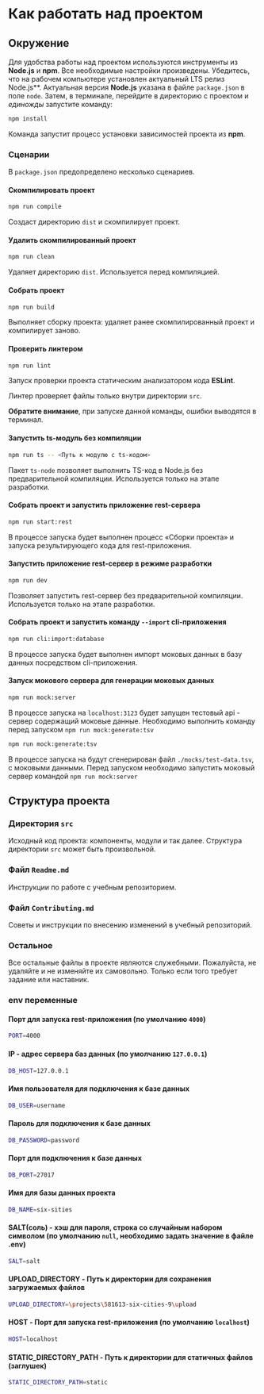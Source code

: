 # Как работать над проектом

## Окружение

Для удобства работы над проектом используются инструменты из **Node.js** и **npm**. Все необходимые настройки произведены. Убедитесь, что на рабочем компьютере установлен актуальный LTS релиз Node.js**. Актуальная версия **Node.js** указана в файле `package.json` в поле `node`. Затем, в терминале, перейдите в директорию с проектом и _единожды_ запустите команду:

```bash
npm install
```

Команда запустит процесс установки зависимостей проекта из **npm**.

### Сценарии

В `package.json` предопределено несколько сценариев.

#### Скомпилировать проект

```bash
npm run compile
```

Создаст директорию `dist` и скомпилирует проект.

#### Удалить скомпилированный проект

```bash
npm run clean
```

Удаляет директорию `dist`. Используется перед компиляцией.

#### Собрать проект

```bash
npm run build
```

Выполняет сборку проекта: удаляет ранее скомпилированный проект и компилирует заново.

#### Проверить линтером

```bash
npm run lint
```

Запуск проверки проекта статическим анализатором кода **ESLint**.

Линтер проверяет файлы только внутри директории `src`.

**Обратите внимание**, при запуске данной команды, ошибки выводятся в терминал.

#### Запустить ts-модуль без компиляции

```bash
npm run ts -- <Путь к модулю с ts-кодом>
```

Пакет `ts-node` позволяет выполнить TS-код в Node.js без предварительной компиляции. Используется только на этапе разработки.

#### Собрать проект и запустить приложение rest-сервера

```bash
npm run start:rest
```

В процессе запуска будет выполнен процесс «Сборки проекта» и запуска результирующего кода для rest-приложения.

#### Запустить приложение rest-сервер в режиме разработки

```bash
npm run dev
```

Позволяет запустить rest-сервер без предварительной компиляции. Используется только на этапе разработки.

#### Собрать проект и запустить команду `--import` cli-приложения

```bash
npm run cli:import:database
```

В процессе запуска будет выполнен  импорт моковых данных в базу данных посредством cli-приложения.

#### Запуск мокового сервера для генерации моковых данных

```bash
npm run mock:server
```

В процессе запуска на `localhost:3123` будет запущен тестовый api - сервер содержащий моковые данные. Необходимо выполнить команду перед запуском `npm run mock:generate:tsv`

```bash
npm run mock:generate:tsv
```

В процессе запуска на будут сгенерирован файл `./mocks/test-data.tsv`, с моковыми данными. Перед запуском необходимо запустить моковый сервер командой `npm run mock:server`


## Структура проекта

### Директория `src`

Исходный код проекта: компоненты, модули и так далее. Структура директории `src` может быть произвольной.

### Файл `Readme.md`

Инструкции по работе с учебным репозиторием.

### Файл `Contributing.md`

Советы и инструкции по внесению изменений в учебный репозиторий.

### Остальное

Все остальные файлы в проекте являются служебными. Пожалуйста, не удаляйте и не изменяйте их самовольно. Только если того требует задание или наставник.

### env переменные

#### Порт для запуска rest-приложения (по умолчанию `4000`)

```bash
PORT=4000
```

#### IP - адрес сервера баз данных (по умолчанию `127.0.0.1`)

```bash
DB_HOST=127.0.0.1
```

#### Имя пользователя для подключения к базе данных

```bash
DB_USER=username
```

#### Пароль для подключения к базе данных

```bash
DB_PASSWORD=password
```

#### Порт для подключения к базе данных

```bash
DB_PORT=27017
```

#### Имя для базы данных проекта

```bash
DB_NAME=six-sities
```

#### SALT(соль) - хэш для пароля, строка со случайным набором символом (по умолчанию `null`, необходимо задать значение в файле .env)

```bash
SALT=salt
```

#### UPLOAD_DIRECTORY - Путь к директории для сохранения загружаемых файлов

```bash
UPLOAD_DIRECTORY=\projects\581613-six-cities-9\upload
```

#### HOST - Порт для запуска rest-приложения (по умолчанию `localhost`)

```bash
HOST=localhost
```

#### STATIC_DIRECTORY_PATH - Путь к директории для статичных файлов (заглушек)

```bash
STATIC_DIRECTORY_PATH=static
```
